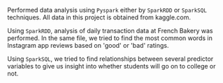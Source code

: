 Performed data analysis using `Pyspark` either by `SparkRDD` or `SparkSQL` techniques. All data in this project is obtained from kaggle.com.

Using `SparkRDD`, analysis of daily transaction data at French Bakery was performed. In the same file, we tried to find the most common words in Instagram app reviews based on 'good' or 'bad' ratings.

Using `SparkSQL`, we tried to find relationships between several predictor variables to give us insight into whether students will go on to college or not.
